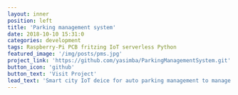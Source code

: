 ```yaml
---
layout: inner
position: left
title: 'Parking management system'
date: 2018-10-10 15:31:0
categories: development
tags: Raspberry-Pi PCB fritzing IoT serverless Python
featured_image: '/img/posts/pms.jpg'
project_link: 'https://github.com/yasimba/ParkingManagementSystem.git'
button_icon: 'github'
button_text: 'Visit Project'
lead_text: 'Smart city IoT deice for auto parking management to manage parking with zero human interference. Designed to manage parking for driverless cars'
---
```

